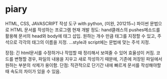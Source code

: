 # piary
HTML, CSS, JAVASCRIPT 작성 도구 with python, (미완, 201215~)
파이썬 문법으로 HTML 문서를 작성하는 프로그램
현재 개발 정도: hand클래스의 pushes메소드를 활용해 문서의 head와 body에 태그 삽입. 원하는 개수 만큼 태그를 지정할 수 있고, 주석으로 각각의 태그의 이름을 지정.
...style과 script에는 문법에 맞는 주석 지정.

장점: 긴 html문서를 수정하거나 작업할 때 정리해서 보여줄 수 있어 효율성이 커짐. 코드를 변형할 경우, 파일의 내용을 지우고 새로 작성하기 때문에, 
      기존에 저장된 파일에서 원하는 부분의 삭제가 용이함.
단점: 직관적으로 단기간 내에 빠르게 문서를 작성해야할 때 속도의 차이가 있을 수 있음.